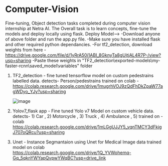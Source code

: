 # Computer-Vision
Fine-tuning, Object detection tasks completed during computer vision internship at Netra AI.
The Overall task is to learn concepts, fine-tune the models and deploy locally using flask.
Deploy Model-->
-Download anyone of above folder and run the app.py file. 
-Make sure you have installed flask and other required python dependancies.
-For tf2_detection, download weights from here - https://drive.google.com/file/d/1yRrA50i1ABI_8GknyTa8gUjtjAL4R7P-/view?usp=sharing
-Paste these weights in "TF2_detection\exported-models\my-faster-rcnn\saved_model\variables" folder

1. TF2_detection -  fine tuned tensorflow model  on custom pedestrains labelled data.
    detects- Person/pedestrains
    trained on colab - https://colab.research.google.com/drive/1mugrhVOJ9zQdFhDkZpaW77agWDyo_YJy?usp=sharing
   
    ![image](https://github.com/Pranil51/Computer-Vision/assets/96012190/8b9ba0ee-06e5-442f-a27e-6919eef4825d)



3. Yolov7_flask app - Fine tuned Yolo v7 Model on custom vehicle data.
    detects- 1) Car , 2) Motorcycle , 3) Truck , 4)  Ambulance , 5)
  trained on - colab https://colab.research.google.com/drive/1mLGgUJJY5_vqnTMCY3dFkjgJ707oQRcu?usp=sharing
4. Unet - Instance Segmantaion using Unet for Medical Image data
   trained model on colab https://colab.research.google.com/drive/1Q_YVWohemq-Gq_5qknYWYapQvpwYWqBC?usp=drive_link
